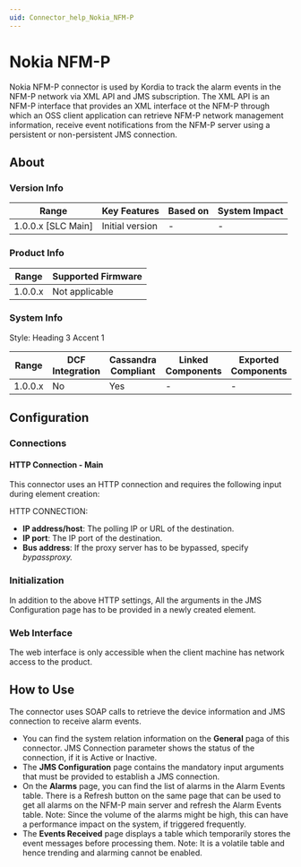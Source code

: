 ```yaml
---
uid: Connector_help_Nokia_NFM-P
---
```


# Nokia NFM-P

Nokia NFM-P connector is used by Kordia to track the alarm events in the NFM-P network via XML API and JMS subscription. The XML API is an NFM-P interface that provides an XML interface ot the NFM-P through which an OSS client application can retrieve NFM-P network management information, receive event notifications from the NFM-P server using a persistent or non-persistent JMS connection.

## About

### Version Info



| **Range**            | **Key Features** | **Based on** | **System Impact** |
|----------------------|------------------|--------------|-------------------|
| 1.0.0.x \[SLC Main\] | Initial version  | \-           | \-                |

### Product Info

| **Range** | **Supported Firmware** |
|-----------|------------------------|
| 1.0.0.x   | Not applicable         |

### System Info

Style: Heading 3 Accent 1

| **Range** | **DCF Integration** | **Cassandra Compliant** | **Linked Components** | **Exported Components** |
|-----------|---------------------|-------------------------|-----------------------|-------------------------|
| 1.0.0.x   | No                  | Yes                     | \-                    | \-                      |

## Configuration

### Connections



#### HTTP Connection - Main

This connector uses an HTTP connection and requires the following input during element creation:

HTTP CONNECTION:

- **IP address/host**: The polling IP or URL of the destination.
- **IP port**: The IP port of the destination.
- **Bus address**: If the proxy server has to be bypassed, specify *bypassproxy.*

### Initialization

In addition to the above HTTP settings, All the arguments in the JMS Configuration page has to be provided in a newly created element.

### Web Interface

The web interface is only accessible when the client machine has network access to the product.

## How to Use

The connector uses SOAP calls to retrieve the device information and JMS connection to receive alarm events.

- You can find the system relation information on the **General** paga of this connector. JMS Connection parameter shows the status of the connection, if it is Active or Inactive.
- The **JMS Configuration** page contains the mandatory input arguments that must be provided to establish a JMS connection.
- On the **Alarms** page, you can find the list of alarms in the Alarm Events table. There is a Refresh button on the same page that can be used to get all alarms on the NFM-P main server and refresh the Alarm Events table. Note: Since the volume of the alarms might be high, this can have a performance impact on the system, if triggered frequently.
- The **Events Received** page displays a table which temporarily stores the event messages before processing them. Note: It is a volatile table and hence trending and alarming cannot be enabled.


